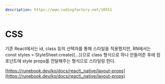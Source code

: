 ```yaml
---
description: https://www.codingfactory.net/10551
---
```


# CSS

기존 React에서는 id, class 등의 선택자를 통해 스타일을 적용했지만, RN에서는  const styles = StyleSheet.create({...})으로 class 형식으로 하나 만들어준 후에 컴포넌트에 style props를 전달해주는 형식으로 스타일링 한다.&#x20;



[https://runebook.dev/ko/docs/react\_native/layout-props](https://runebook.dev/ko/docs/react\_native/layout-props)
